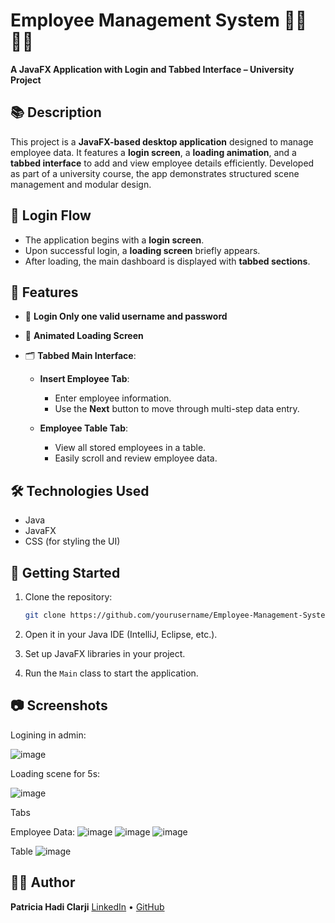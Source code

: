 
# Employee Management System 👨‍💼👩‍💼

**A JavaFX Application with Login and Tabbed Interface – University Project**

## 📚 Description

This project is a **JavaFX-based desktop application** designed to manage employee data. It features a  **login screen**, a **loading animation**, and a **tabbed interface** to add and view employee details efficiently.
Developed as part of a university course, the app demonstrates structured scene management and modular design.

## 🔐 Login Flow

* The application begins with a **login screen**.
* Upon successful login, a **loading screen** briefly appears.
* After loading, the main dashboard is displayed with **tabbed sections**.

## 🧩 Features

* 🔑 **Login Only one valid username and password**
* 🔄 **Animated Loading Screen**
* 🗂️ **Tabbed Main Interface**:

  * **Insert Employee Tab**:

    * Enter employee information.
    * Use the **Next** button to move through multi-step data entry.
  * **Employee Table Tab**:

    * View all stored employees in a table.
    * Easily scroll and review employee data.

## 🛠️ Technologies Used

* Java
* JavaFX
* CSS (for styling the UI)

## 🚀 Getting Started

1. Clone the repository:

   ```bash
   git clone https://github.com/yourusername/Employee-Management-System.git
   ```
2. Open it in your Java IDE (IntelliJ, Eclipse, etc.).
3. Set up JavaFX libraries in your project.
4. Run the `Main` class to start the application.

## 📷 Screenshots



Logining in admin:

![image](https://github.com/user-attachments/assets/42124a01-c91a-46dc-acfc-07f0d9b956c1)


Loading scene for 5s:

![image](https://github.com/user-attachments/assets/956efd11-6543-48f8-a93c-2ebebf877ca3)

Tabs 

Employee Data:
![image](https://github.com/user-attachments/assets/fd0cc03d-eabf-4c3b-a062-07f539ad9c80)
![image](https://github.com/user-attachments/assets/5bfebea7-c992-4daa-9814-d0904d6561ae)
![image](https://github.com/user-attachments/assets/f36587dd-f71d-49fb-965a-2539966b0843)

Table
![image](https://github.com/user-attachments/assets/58cd384d-dfac-4bca-92ba-e5ccbf1cd28d)





## 👩‍💻 Author

**Patricia Hadi Clarji**
[LinkedIn](https://www.linkedin.com/in/patricia-clarji-7056a8347/) • [GitHub](https://github.com/1Quost)




